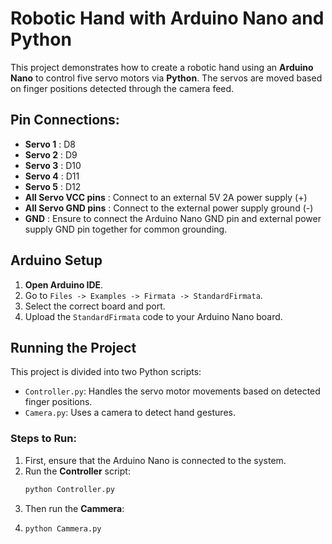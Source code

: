 # Robotic Hand with Arduino Nano and Python

This project demonstrates how to create a robotic hand using an **Arduino Nano** to control five servo motors via **Python**. The servos are moved based on finger positions detected through the camera feed.

## Pin Connections:
- **Servo 1** : D8
- **Servo 2** : D9
- **Servo 3** : D10
- **Servo 4** : D11
- **Servo 5** : D12
- **All Servo VCC pins** : Connect to an external 5V 2A power supply (+)
- **All Servo GND pins** : Connect to the external power supply ground (-)
- **GND** : Ensure to connect the Arduino Nano GND pin and external power supply GND pin together for common grounding.

## Arduino Setup

1. **Open Arduino IDE**.
2. Go to `Files -> Examples -> Firmata -> StandardFirmata`.
3. Select the correct board and port.
4. Upload the `StandardFirmata` code to your Arduino Nano board.

## Running the Project

This project is divided into two Python scripts:
- `Controller.py`: Handles the servo motor movements based on detected finger positions.
- `Camera.py`: Uses a camera to detect hand gestures.

### Steps to Run:

1. First, ensure that the Arduino Nano is connected to the system.
2. Run the **Controller** script:
   ```bash
   python Controller.py
3. Then run the **Cammera**:
4. ```bash
   python Cammera.py
